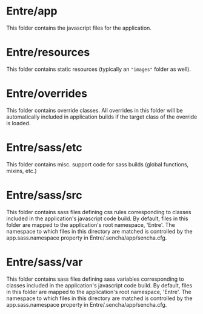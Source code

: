 # Entre/app

This folder contains the javascript files for the application.

# Entre/resources

This folder contains static resources (typically an `"images"` folder as well).

# Entre/overrides

This folder contains override classes. All overrides in this folder will be 
automatically included in application builds if the target class of the override
is loaded.

# Entre/sass/etc

This folder contains misc. support code for sass builds (global functions, 
mixins, etc.)

# Entre/sass/src

This folder contains sass files defining css rules corresponding to classes
included in the application's javascript code build.  By default, files in this 
folder are mapped to the application's root namespace, 'Entre'. The
namespace to which files in this directory are matched is controlled by the
app.sass.namespace property in Entre/.sencha/app/sencha.cfg. 

# Entre/sass/var

This folder contains sass files defining sass variables corresponding to classes
included in the application's javascript code build.  By default, files in this 
folder are mapped to the application's root namespace, 'Entre'. The
namespace to which files in this directory are matched is controlled by the
app.sass.namespace property in Entre/.sencha/app/sencha.cfg. 

